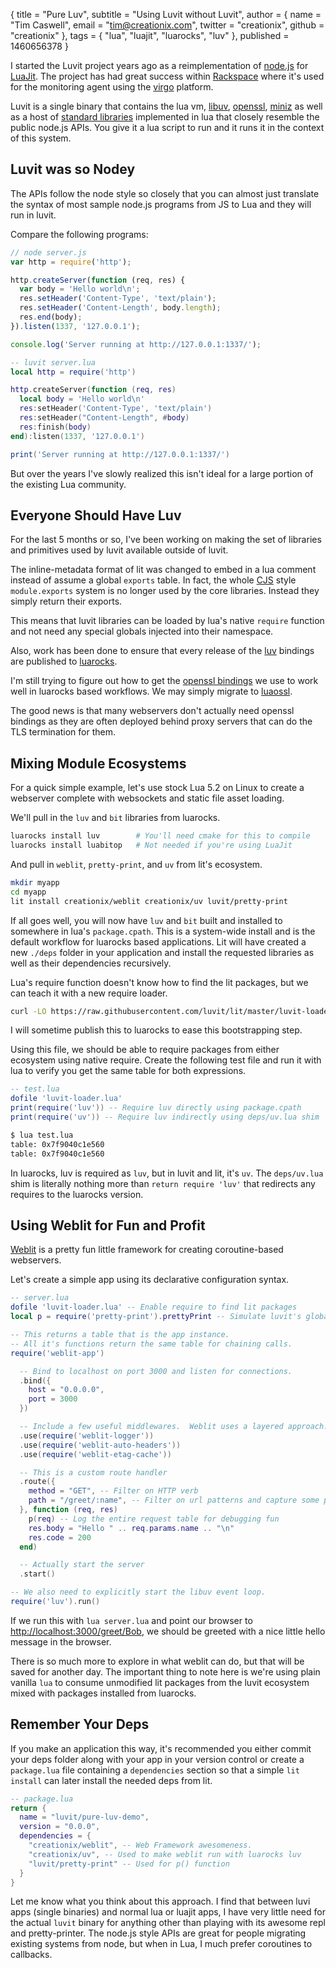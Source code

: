 { title = "Pure Luv",
  subtitle = "Using Luvit without Luvit",
  author = {
    name = "Tim Caswell",
    email = "tim@creationix.com",
    twitter = "creationix",
    github = "creationix"
  },
  tags = { "lua", "luajit", "luarocks", "luv" },
  published = 1460656378
}

I started the Luvit project years ago as a reimplementation of [node.js][] for
[LuaJit][]. The project has had great success within [Rackspace][] where it's
used for the monitoring agent using the [virgo][] platform.

Luvit is a single binary that contains the lua vm, [libuv][], [openssl][],
[miniz][] as well as a host of [standard libraries][] implemented in lua that
closely resemble the public node.js APIs.  You give it a lua script to run and
it runs it in the context of this system.

## Luvit was so Nodey

The APIs follow the node style so closely that you can almost just translate the
syntax of most sample node.js programs from JS to Lua and they will run in
luvit.  

Compare the following programs:

```js
// node server.js
var http = require('http');

http.createServer(function (req, res) {
  var body = 'Hello world\n';
  res.setHeader('Content-Type', 'text/plain');
  res.setHeader('Content-Length', body.length);
  res.end(body);
}).listen(1337, '127.0.0.1');

console.log('Server running at http://127.0.0.1:1337/');
```

```lua
-- luvit server.lua
local http = require('http')

http.createServer(function (req, res)
  local body = 'Hello world\n'
  res:setHeader('Content-Type', 'text/plain')
  res:setHeader("Content-Length", #body)
  res:finish(body)
end):listen(1337, '127.0.0.1')

print('Server running at http://127.0.0.1:1337/')
```

But over the years I've slowly realized this isn't ideal for a large portion of
the existing Lua community.

## Everyone Should Have Luv

For the last 5 months or so, I've been working on making the set of libraries
and primitives used by luvit available outside of luvit.

The inline-metadata format of lit was changed to embed in a lua comment instead
of assume a global `exports` table.  In fact, the whole [CJS][] style
`module.exports` system is no longer used by the core libraries.  Instead they
simply return their exports.

This means that luvit libraries can be loaded by lua's native `require` function
and not need any special globals injected into their namespace.

Also, work has been done to ensure that every release of the [luv][] bindings
are published to [luarocks][].

I'm still trying to figure out how to get the [openssl bindings][] we use to
work well in luarocks based workflows.  We may simply migrate to [luaossl][].

The good news is that many webservers don't actually need openssl bindings as
they are often deployed behind proxy servers that can do the TLS termination for
them.

## Mixing Module Ecosystems

For a quick simple example, let's use stock Lua 5.2 on Linux to create a
webserver complete with websockets and static file asset loading.

We'll pull in the `luv` and `bit` libraries from luarocks.

```sh
luarocks install luv        # You'll need cmake for this to compile
luarocks install luabitop   # Not needed if you're using LuaJit
```

And pull in `weblit`, `pretty-print`, and `uv` from lit's ecosystem.

```sh
mkdir myapp
cd myapp
lit install creationix/weblit creationix/uv luvit/pretty-print
```

If all goes well, you will now have `luv` and `bit` built and installed to
somewhere in lua's `package.cpath`. This is a system-wide install and is the
default workflow for luarocks based applications.  Lit will have created a new
`./deps` folder in your application and install the requested libraries as well
as their dependencies recursively.

Lua's require function doesn't know how to find the lit packages, but we can
teach it with a new require loader.  

```sh
curl -LO https://raw.githubusercontent.com/luvit/lit/master/luvit-loader.lua
```

I will sometime publish this to luarocks to ease this bootstrapping step.

Using this file, we should be able to require packages from either ecosystem
using native require.  Create the following test file and run it with lua to
verify you get the same table for both expressions.

```lua
-- test.lua
dofile 'luvit-loader.lua'
print(require('luv')) -- Require luv directly using package.cpath
print(require('uv')) -- Require luv indirectly using deps/uv.lua shim
```

```sh
$ lua test.lua
table: 0x7f9040c1e560
table: 0x7f9040c1e560
```

In luarocks, luv is required as `luv`, but in luvit and lit, it's `uv`.  The
`deps/uv.lua` shim is literally nothing more than `return require 'luv'` that
redirects any requires to the luarocks version.

## Using Weblit for Fun and Profit

[Weblit][] is a pretty fun little framework for creating coroutine-based
webservers.

Let's create a simple app using its declarative configuration syntax.

```lua
-- server.lua
dofile 'luvit-loader.lua' -- Enable require to find lit packages
local p = require('pretty-print').prettyPrint -- Simulate luvit's global p()

-- This returns a table that is the app instance.
-- All it's functions return the same table for chaining calls.
require('weblit-app')

  -- Bind to localhost on port 3000 and listen for connections.
  .bind({
    host = "0.0.0.0",
    port = 3000
  })

  -- Include a few useful middlewares.  Weblit uses a layered approach.
  .use(require('weblit-logger'))
  .use(require('weblit-auto-headers'))
  .use(require('weblit-etag-cache'))

  -- This is a custom route handler
  .route({
    method = "GET", -- Filter on HTTP verb
    path = "/greet/:name", -- Filter on url patterns and capture some parameters.
  }, function (req, res)
    p(req) -- Log the entire request table for debugging fun
    res.body = "Hello " .. req.params.name .. "\n"
    res.code = 200
  end)

  -- Actually start the server
  .start()

-- We also need to explicitly start the libuv event loop.
require('luv').run()
```

If we run this with `lua server.lua` and point our browser to
<http://localhost:3000/greet/Bob>, we should be greeted with a nice little hello
message in the browser.

There is so much more to explore in what weblit can do, but that will be saved
for another day.  The important thing to note here is we're using plain vanilla
`lua` to consume unmodified lit packages from the luvit ecosystem mixed with
packages installed from luarocks.

## Remember Your Deps

If you make an application this way, it's recommended you either commit your
deps folder along with your app in your version control or create a
`package.lua` file containing a `dependencies` section so that a simple `lit
install` can later install the needed deps from lit.

```lua
-- package.lua
return {
  name = "luvit/pure-luv-demo",
  version = "0.0.0",
  dependencies = {
    "creationix/weblit", -- Web Framework awesomeness.
    "creationix/uv", -- Used to make weblit run with luarocks luv
    "luvit/pretty-print" -- Used for p() function
  }
}
```

Let me know what you think about this approach. I find that between luvi apps
(single binaries) and normal lua or luajit apps, I have very little need for the
actual `luvit` binary for anything other than playing with its awesome repl and
pretty-printer.  The node.js style APIs are great for people migrating existing
systems from node, but when in Lua, I much prefer coroutines to callbacks.

[node.js]: https://nodejs.org/
[LuaJit]: http://luajit.org/
[Rackspace]: https://www.rackspace.com/
[virgo]: https://github.com/virgo-agent-toolkit/
[libuv]: http://libuv.org/
[openssl]: https://www.openssl.org/
[miniz]: https://github.com/luvit/luvi/blob/master/deps/miniz.c
[standard libraries]: https://github.com/luvit/luvit/tree/master/deps
[CJS]: https://nodejs.org/docs/latest/api/modules.html#modules_modules
[luv]: https://github.com/luvit/luv
[luarocks]: https://luarocks.org/modules/creationix/luv
[openssl bindings]: https://github.com/zhaozg/lua-openssl
[luaossl]: https://luarocks.org/modules/daurnimator/luaossl
[Weblit]: https://github.com/creationix/weblit
